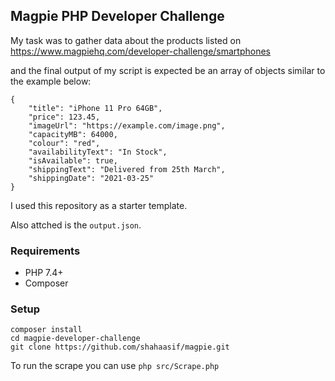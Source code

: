## Magpie PHP Developer Challenge

My task was to gather data about the products listed on https://www.magpiehq.com/developer-challenge/smartphones

and the final output of my script is expected be an array of objects similar to the example below:

```
{
    "title": "iPhone 11 Pro 64GB",
    "price": 123.45,
    "imageUrl": "https://example.com/image.png",
    "capacityMB": 64000,
    "colour": "red",
    "availabilityText": "In Stock",
    "isAvailable": true,
    "shippingText": "Delivered from 25th March",
    "shippingDate": "2021-03-25"
}

```

I used this repository as a starter template.

Also attched is the `output.json`.

### Requirements

- PHP 7.4+
- Composer

### Setup

```
composer install
cd magpie-developer-challenge
git clone https://github.com/shahaasif/magpie.git
```

To run the scrape you can use `php src/Scrape.php`
